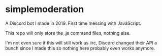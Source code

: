 # simplemoderation
A Discord bot I made in 2019. First time messing with JavaScript.

This repo will only store the .js command files, nothing else.

I'm not even sure if this will still work as iirc, Discord changed their API a bunch since I made this so nothing here probably even works anymore.
